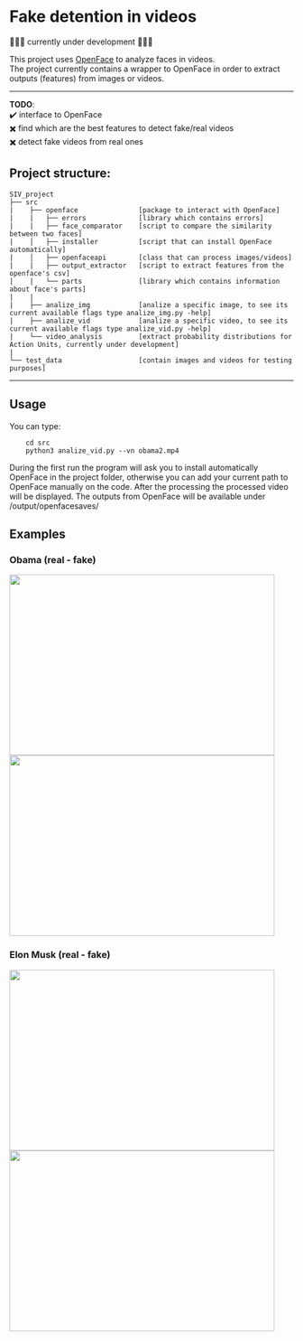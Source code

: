 # Fake detention in videos

:construction::construction::construction: currently under development :construction::construction::construction:

This project uses [OpenFace](https://github.com/TadasBaltrusaitis/OpenFace.git) to analyze faces in videos.  
The project currently contains a wrapper to OpenFace in order to extract outputs (features) from images or videos.

---

**TODO**:  
:heavy_check_mark: interface to OpenFace  
:heavy_multiplication_x: find which are the best features to detect fake/real videos  
:heavy_multiplication_x: detect fake videos from real ones  

## Project structure:
    SIV_project
    ├── src
    |    ├── openface               [package to interact with OpenFace]
    |    |   ├── errors             [library which contains errors]
    |    |   ├── face_comparator    [script to compare the similarity between two faces]
    |    │   ├── installer          [script that can install OpenFace automatically]
    |    │   ├── openfaceapi        [class that can process images/videos]
    |    |   ├── output_extractor   [script to extract features from the openface's csv]
    |    |   └── parts              [library which contains information about face's parts]
    |    |
    |    ├── analize_img            [analize a specific image, to see its current available flags type analize_img.py -help]
    |    ├── analize_vid            [analize a specific video, to see its current available flags type analize_vid.py -help]
    |    └── video_analysis         [extract probability distributions for Action Units, currently under development]
    |
    └── test_data                   [contain images and videos for testing purposes]                                                

                          
---

## Usage

You can type:
```
    cd src
    python3 analize_vid.py --vn obama2.mp4
```
During the first run the program will ask you to install automatically OpenFace in the project folder, otherwise you can add your current path to OpenFace manually on the code.
After the processing the processed video will be displayed. The outputs from OpenFace will be available under <project>/output/openfacesaves/

## Examples
### Obama (real - fake)
<img src="https://media.giphy.com/media/K9YzMLteKq6sg5VJMh/giphy.gif" width="470" height="320" />  <img src="https://media.giphy.com/media/h9kD101j2VEXIjw9eY/giphy.gif" width="470" height="320" />
### Elon Musk (real - fake)
<img src="https://media.giphy.com/media/h31mo3j1UgSc8XE5Cx/giphy.gif" width="470" height="320" />  <img src="https://media.giphy.com/media/keuDEb10tk9Jnkpwi0/giphy.gif" width="470" height="320" />
